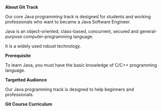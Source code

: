 <b>About Git Track</b>

Our core Java programming track is designed for students and working professionals who want to became a Java Software Engineer.

Java is an object-oriented, class-based, concurrent, secured and general-purpose computer-programming language.

It is a widely used robust technology.

<b>Prerequisite</b>

To learn Java, you must have the basic knowledge of C/C++ programming language.

<b>Targetted Audience</b>

Our Java programming track is designed to help beginners and professionals.

<b>Git Course Curriculum</b>


